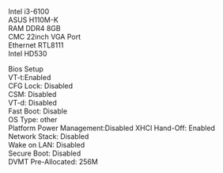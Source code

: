 Intel i3-6100  
ASUS H110M-K   
RAM DDR4 8GB  
CMC 22inch VGA Port   
Ethernet RTL8111  
Intel HD530   

Bios Setup  
VT-t:Enabled  
CFG Lock: Disabled  
CSM: Disabled  
VT-d: Disabled  
Fast Boot: Disable  
OS Type: other  
Platform Power Management:Disabled
XHCI Hand-Off: Enabled  
Network Stack: Disabled  
Wake on LAN: Disabled  
Secure Boot: Disabled  
DVMT Pre-Allocated: 256M
